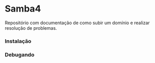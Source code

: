# Samba4

Repositório com documentação de como subir um domínio e realizar resolução de problemas.


### Instalação



### Debugando


